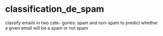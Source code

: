 # classification_de_spam
classify emails in two cate- gories: spam and non-spam to predict whether a given email will be a spam or not spam
